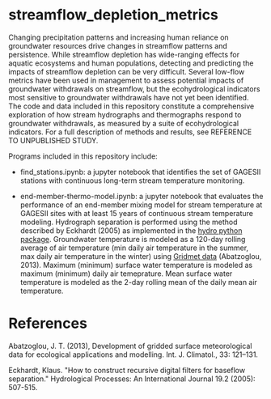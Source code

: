 # streamflow_depletion_metrics

Changing precipitation patterns and increasing human reliance on groundwater resources drive changes in streamflow patterns and persistence. 
While streamflow depletion has wide-ranging effects for aquatic ecosystems and human populations, detecting and predicting the impacts of
streamflow depletion can be very difficult. Several low-flow metrics have been used in management to assess potential impacts of groundwater
withdrawals on streamflow, but the ecohydrological indicators most sensitive to groundwater withdrawals have not yet been identified. The code 
and data included in this repository constitute a comprehensive exploration of how stream hydrographs and thermographs respond to 
groundwater withdrawals, as measured by a suite of ecohydrological indicators. For a full description of methods and results, see 
REFERENCE TO UNPUBLISHED STUDY.

Programs included in this repository include:

- find_stations.ipynb: a jupyter notebook that identifies the set of GAGESII stations with continuous long-term stream temperature monitoring.

- end-member-thermo-model.ipynb: a jupyter notebook that evaluates the performance of an end-member mixing model for stream
temperature at GAGESII sites with at least 15 years of continuous stream temperature modeling. Hydrograph separation is performed
using the method described by Eckhardt (2005) as implemented in the [hydro python package](https://github.com/hydrogeog/hydro). Groundwater 
temperature is modeled as a 120-day rolling average of air temperature (min daily air temperature in the summer, max daily air temperature in the winter)
using [Gridmet data](http://www.climatologylab.org/gridmet.html) (Abatzoglou, 2013). Maximum (minimum) surface water temperature is modeled as 
maximum (minimum) daily air temeprature. Mean surface water temperature is modeled as the 2-day rolling mean of the daily mean air temperature.

# References
Abatzoglou, J. T. (2013), Development of gridded surface meteorological data for ecological applications and modelling. Int. J. Climatol., 33: 121–131.

Eckhardt, Klaus. "How to construct recursive digital filters for baseflow separation." Hydrological Processes: An International Journal 19.2 (2005): 507-515.
